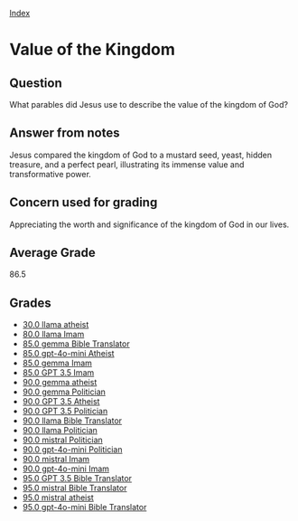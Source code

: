 
[Index](../index.md)
# Value of the Kingdom
## Question
What parables did Jesus use to describe the value of the kingdom of God?

## Answer from notes
Jesus compared the kingdom of God to a mustard seed, yeast, hidden treasure, and a perfect pearl, illustrating its immense value and transformative power.

## Concern used for grading
Appreciating the worth and significance of the kingdom of God in our lives.

## Average Grade
86.5

## Grades
 * [30.0 llama atheist](../answers/llama_atheist/Value_of_the_Kingdom.md)
 * [80.0 llama Imam](../answers/llama_Imam/Value_of_the_Kingdom.md)
 * [85.0 gemma Bible Translator](../answers/gemma_Bible_Translator/Value_of_the_Kingdom.md)
 * [85.0 gpt-4o-mini Atheist](../answers/gpt-4o-mini_Atheist/Value_of_the_Kingdom.md)
 * [85.0 gemma Imam](../answers/gemma_Imam/Value_of_the_Kingdom.md)
 * [85.0 GPT 3.5 Imam](../answers/GPT_3.5_Imam/Value_of_the_Kingdom.md)
 * [90.0 gemma atheist](../answers/gemma_atheist/Value_of_the_Kingdom.md)
 * [90.0 gemma Politician](../answers/gemma_Politician/Value_of_the_Kingdom.md)
 * [90.0 GPT 3.5 Atheist](../answers/GPT_3.5_Atheist/Value_of_the_Kingdom.md)
 * [90.0 GPT 3.5 Politician](../answers/GPT_3.5_Politician/Value_of_the_Kingdom.md)
 * [90.0 llama Bible Translator](../answers/llama_Bible_Translator/Value_of_the_Kingdom.md)
 * [90.0 llama Politician](../answers/llama_Politician/Value_of_the_Kingdom.md)
 * [90.0 mistral Politician](../answers/mistral_Politician/Value_of_the_Kingdom.md)
 * [90.0 gpt-4o-mini Politician](../answers/gpt-4o-mini_Politician/Value_of_the_Kingdom.md)
 * [90.0 mistral Imam](../answers/mistral_Imam/Value_of_the_Kingdom.md)
 * [90.0 gpt-4o-mini Imam](../answers/gpt-4o-mini_Imam/Value_of_the_Kingdom.md)
 * [95.0 GPT 3.5 Bible Translator](../answers/GPT_3.5_Bible_Translator/Value_of_the_Kingdom.md)
 * [95.0 mistral Bible Translator](../answers/mistral_Bible_Translator/Value_of_the_Kingdom.md)
 * [95.0 mistral atheist](../answers/mistral_atheist/Value_of_the_Kingdom.md)
 * [95.0 gpt-4o-mini Bible Translator](../answers/gpt-4o-mini_Bible_Translator/Value_of_the_Kingdom.md)
